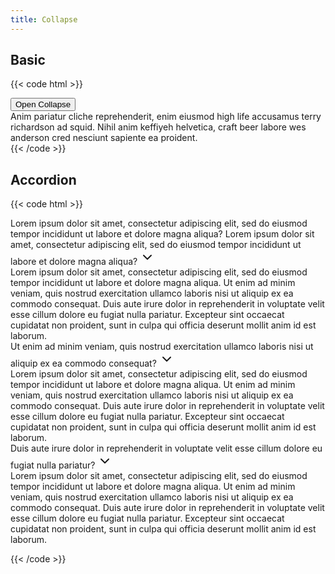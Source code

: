 ```yaml
---
title: Collapse
---
```


## Basic

{{< code html >}}

<div x-data="collapse()">
  <button class="btn btn-primary" aria-controls="basicCollapse" aria-expanded="false" x-spread="trigger">Open Collapse</button>
  <div class="card card-body mt-2" id="basicCollapse" x-spread="collapse" x-cloak>Anim pariatur cliche reprehenderit, enim eiusmod high life accusamus terry richardson ad squid. Nihil anim keffiyeh helvetica, craft beer labore wes anderson cred nesciunt sapiente ea proident.</div>
</div>
{{< /code >}}

## Accordion

{{< code html >}}

<div class="border border-gray-200 divide-y divide-gray-200 rounded">

  <div x-data="collapse()">
    <div x-spread="trigger" class="p-3 flex justify-between items-center" role="button" aria-controls="basicAccordion1" aria-expanded="false">
      Lorem ipsum dolor sit amet, consectetur adipiscing elit, sed do eiusmod tempor incididunt ut labore et dolore magna aliqua? Lorem ipsum dolor sit amet, consectetur adipiscing elit, sed do eiusmod tempor incididunt ut labore et dolore magna aliqua?
      <svg :class="{ 'rotate-180': open }" class="transition ease-out duration-200 transform h-4 w-4 flex-none" xmlns="http://www.w3.org/2000/svg" width="24" height="24" viewBox="0 0 24 24" fill="none" stroke="currentColor" stroke-width="2" stroke-linecap="round" stroke-linejoin="round"><polyline points="6 9 12 15 18 9"></polyline></svg>
    </div>
    <div x-spread="collapse" x-cloak class="px-3 pb-3" id="basicAccordion1">Lorem ipsum dolor sit amet, consectetur adipiscing elit, sed do eiusmod tempor incididunt ut labore et dolore magna aliqua. Ut enim ad minim veniam, quis nostrud exercitation ullamco laboris nisi ut aliquip ex ea commodo consequat. Duis aute irure dolor in reprehenderit in voluptate velit esse cillum dolore eu fugiat nulla pariatur. Excepteur sint occaecat cupidatat non proident, sunt in culpa qui officia deserunt mollit anim id est laborum.</div>
  </div>

  <div x-data="collapse()">
    <div x-spread="trigger" class="p-3 flex justify-between items-center" role="button" aria-controls="basicAccordion2" aria-expanded="false">
      Ut enim ad minim veniam, quis nostrud exercitation ullamco laboris nisi ut aliquip ex ea commodo consequat?
      <svg :class="{ 'rotate-180': open }" class="transition ease-out duration-200 transform h-4 w-4 flex-none" xmlns="http://www.w3.org/2000/svg" width="24" height="24" viewBox="0 0 24 24" fill="none" stroke="currentColor" stroke-width="2" stroke-linecap="round" stroke-linejoin="round"><polyline points="6 9 12 15 18 9"></polyline></svg>
    </div>
    <div x-spread="collapse" x-cloak class="px-3 pb-3" id="basicAccordion2">Lorem ipsum dolor sit amet, consectetur adipiscing elit, sed do eiusmod tempor incididunt ut labore et dolore magna aliqua. Ut enim ad minim veniam, quis nostrud exercitation ullamco laboris nisi ut aliquip ex ea commodo consequat. Duis aute irure dolor in reprehenderit in voluptate velit esse cillum dolore eu fugiat nulla pariatur. Excepteur sint occaecat cupidatat non proident, sunt in culpa qui officia deserunt mollit anim id est laborum.</div>
  </div>

  <div x-data="collapse()">
    <div x-spread="trigger" class="p-3 flex justify-between items-center" role="button" aria-controls="basicAccordion3" aria-expanded="false">
      Duis aute irure dolor in reprehenderit in voluptate velit esse cillum dolore eu fugiat nulla pariatur?
      <svg :class="{ 'rotate-180': open }" class="transition ease-out duration-200 transform h-4 w-4 flex-none" xmlns="http://www.w3.org/2000/svg" width="24" height="24" viewBox="0 0 24 24" fill="none" stroke="currentColor" stroke-width="2" stroke-linecap="round" stroke-linejoin="round"><polyline points="6 9 12 15 18 9"></polyline></svg>
    </div>
    <div x-spread="collapse" x-cloak class="px-3 pb-3" id="basicAccordion3">Lorem ipsum dolor sit amet, consectetur adipiscing elit, sed do eiusmod tempor incididunt ut labore et dolore magna aliqua. Ut enim ad minim veniam, quis nostrud exercitation ullamco laboris nisi ut aliquip ex ea commodo consequat. Duis aute irure dolor in reprehenderit in voluptate velit esse cillum dolore eu fugiat nulla pariatur. Excepteur sint occaecat cupidatat non proident, sunt in culpa qui officia deserunt mollit anim id est laborum.</div>
  </div>

</div>

{{< /code >}}

